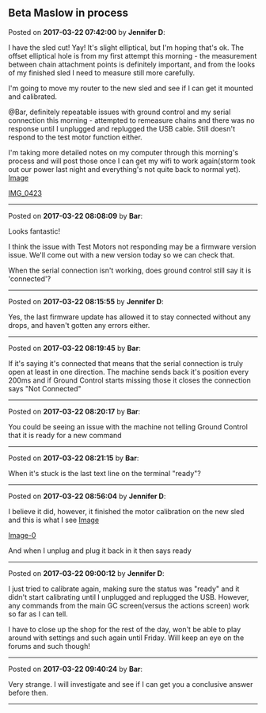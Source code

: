 ## Beta Maslow in process
Posted on **2017-03-22 07:42:00** by **Jennifer D**:

I have the sled cut! Yay! It's slight elliptical, but I'm hoping that's ok. The offset elliptical hole is from my first attempt this morning - the measurement between chain attachment points is definitely important, and from the looks of my finished sled I need to measure still more carefully. 



I'm going to move my router to the new sled and see if I can get it mounted and calibrated. 



@Bar, definitely repeatable issues with ground control and my serial connection this morning - attempted to remeasure chains and there was no response until I unplugged and replugged the USB cable. Still doesn't respond to the test motor function either. 



I'm taking more detailed notes on my computer through this morning's process and will post those once I can get my wifi to work again(storm took out our power last night and everything's not quite back to normal yet).  [Image](../../images/UU/u7/UUu7_image.jpg.jpg) 



 [IMG_0423](../../images/DQ/pZ/DQpZ_img_0423.jpg.jpg)

---

Posted on **2017-03-22 08:08:09** by **Bar**:

Looks fantastic!



I think the issue with Test Motors not responding may be a firmware version issue. We'll come out with a new version today so we can check that.



When the serial connection isn't working, does ground control still say it is 'connected'?

---

Posted on **2017-03-22 08:15:55** by **Jennifer D**:

Yes, the last firmware update has allowed it to stay connected without any drops, and haven't gotten any errors either.

---

Posted on **2017-03-22 08:19:45** by **Bar**:

If it's saying it's connected that means that the serial connection is truly open at least in one direction. The machine sends back it's position every 200ms and if Ground Control starts missing those it closes the connection says "Not Connected"

---

Posted on **2017-03-22 08:20:17** by **Bar**:

You could be seeing an issue with the machine not telling Ground Control that it is ready for a new command

---

Posted on **2017-03-22 08:21:15** by **Bar**:

When it's stuck is the last text line on the terminal "ready"?

---

Posted on **2017-03-22 08:56:04** by **Jennifer D**:

I believe it did, however, it finished the motor calibration on the new sled and this is what I see  [Image](../../images/UP/J3/UPJ3_image.jpg.jpg) 



 [Image-0](../../images/XR/il/XRil_file_0image.jpg.jpg)



And when I unplug and plug it back in it then says ready

---

Posted on **2017-03-22 09:00:12** by **Jennifer D**:

I just tried to calibrate again, making sure the status was "ready" and it didn't start calibrating until I unplugged and replugged the USB. However, any commands from the main GC screen(versus the actions screen) work so far as I can tell. 



I have to close up the shop for the rest of the day, won't be able to play around with settings and such again until Friday. Will keep an eye on the forums and such though!

---

Posted on **2017-03-22 09:40:24** by **Bar**:

Very strange. I will investigate and see if I can get you a conclusive answer before then.

---

